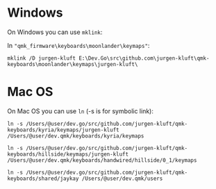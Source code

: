 # Windows

On Windows you can use `mklink`:
 
In `"qmk_firmware\keyboards\moonlander\keymaps"`:

 `mklink /D jurgen-kluft E:\Dev.Go\src\github.com\jurgen-kluft\qmk-keyboards\moonlander\keymaps\jurgen-kluft\`
 
# Mac OS

On Mac OS you can use `ln` (-s is for symbolic link):

`ln -s /Users/@user/dev.go/src/github.com/jurgen-kluft/qmk-keyboards/kyria/keymaps/jurgen-kluft /Users/@user/dev.qmk/keyboards/kyria/keymaps`

`ln -s /Users/@user/dev.go/src/github.com/jurgen-kluft/qmk-keyboards/hillside/keymaps/jurgen-kluft /Users/@user/dev.qmk/keyboards/handwired/hillside/0_1/keymaps`

`ln -s /Users/@user/dev.go/src/github.com/jurgen-kluft/qmk-keyboards/shared/jaykay /Users/@user/dev.qmk/users`